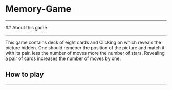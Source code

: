 # Memory-Game
<hr>
## About this game
<hr>
This game contains deck of eight cards and Clicking on which reveals the picture hidden. One should remeber the position of the picture and match it with its pair. less the number of moves more the number of stars. Revealing a pair of cards increases the number of moves by one. 

## How to play
<hr>
